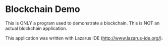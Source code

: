 # Blockchain Demo
This is ONLY a program used to demonstrate a blockchain.  This is NOT an actual blockchain application.

This application was written with Lazarus IDE (http://www.lazarus-ide.org/).
